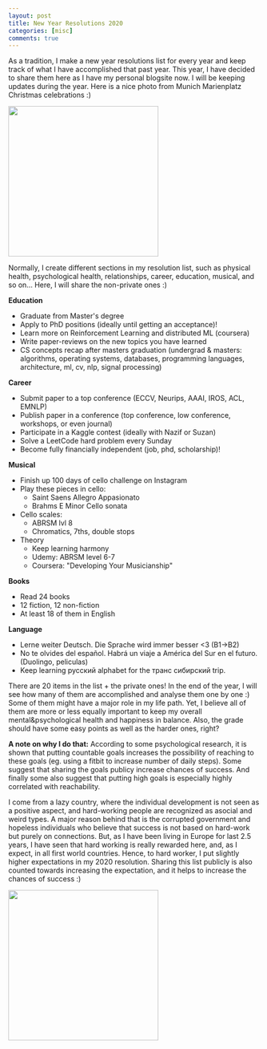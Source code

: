 ```yaml
---
layout: post
title: New Year Resolutions 2020  
categories: [misc]
comments: true
---
```


As a tradition, I make a new year resolutions list for every year and keep track of what I have accomplished that past year. This year, I have decided to share them here as I have my personal blogsite now. I will be keeping updates during the year. Here is a nice photo from Munich Marienplatz Christmas celebrations :) 

<img src="/images/munich.png" height="300">

Normally, I create different sections in my resolution list, such as physical health, psychological health, relationships, career, education, musical, and so on... Here, I will share the non-private ones :) 

**Education**
- Graduate from Master's degree
- Apply to PhD positions (ideally until getting an acceptance)!
- Learn more on Reinforcement Learning and distributed ML (coursera)
- Write paper-reviews on the new topics you have learned
- CS concepts recap after masters graduation (undergrad & masters: algorithms, operating systems, databases, programming languages, architecture, ml, cv, nlp, signal processing)

**Career**
- Submit paper to a top conference (ECCV, Neurips, AAAI, IROS, ACL, EMNLP)
- Publish paper in a conference (top conference, low conference, workshops, or even journal)
- Participate in a Kaggle contest (ideally with Nazif or Suzan)
- Solve a LeetCode hard problem every Sunday
- Become fully financially independent (job, phd, scholarship)!

**Musical**
- Finish up 100 days of cello challenge on Instagram
- Play these pieces in cello:
	- Saint Saens Allegro Appasionato 
	- Brahms E Minor Cello sonata
- Cello scales:
	- ABRSM lvl 8
	- Chromatics, 7ths, double stops
- Theory
	- Keep learning harmony
	- Udemy: ABRSM level 6-7 
	- Coursera: "Developing Your Musicianship"

**Books**
- Read 24 books
- 12 fiction, 12 non-fiction
- At least 18 of them in English

**Language**
- Lerne weiter Deutsch. Die Sprache wird immer besser <3 (B1->B2)
- No te olvides del español. Habrá un viaje a América del Sur en el futuro. (Duolingo, peliculas)
- Keep learning русский alphabet for the транс сибирский trip.

There are 20 items in the list + the private ones! In the end of the year, I will see how many of them are accomplished and analyse them one by one :) Some of them might have a major role in my life path. Yet, I believe all of them are more or less equally important to keep my overall mental&psychological health and happiness in balance. Also, the grade should have some easy points as well as the harder ones, right? 

**A note on why I do that:** According to some psychological research, it is shown that putting countable goals increases the possibility of reaching to these goals (eg. using a fitbit to increase number of daily steps). Some suggest that sharing the goals publicy increase chances of success. And finally some also suggest that putting high goals is especially highly correlated with reachability.

I come from a lazy country, where the individual development is not seen as a positive aspect, and hard-working people are recognized as asocial and weird types. A major reason behind that is the corrupted government and hopeless individuals who believe that success is not based on hard-work but purely on connections. But, as I have been living in Europe for last 2.5 years, I have seen that hard working is really rewarded here, and, as I expect, in all first world countries. Hence, to hard worker, I put slightly higher expectations in my 2020 resolution. Sharing this list publicly is also counted towards increasing the expectation, and it helps to increase the chances of success :)  

<img src="/images/tum.png" height="300">




